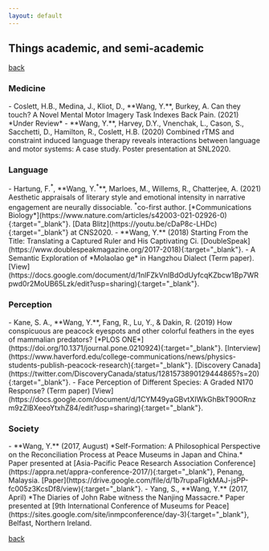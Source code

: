 ```yaml
---
layout: default
---
```


## Things academic, and semi-academic

[back](./)

<h3>Medicine</h3>
- Coslett, H.B., Medina, J., Kliot, D., **Wang, Y.**, Burkey, A. Can they touch? A Novel Mental Motor Imagery Task Indexes Back Pain. (2021) *Under Review*
- **Wang, Y.**, Harvey, D.Y., Vnenchak, L., Cason, S., Sacchetti, D., Hamilton, R., Coslett, H.B. (2020) Combined rTMS and constraint induced language therapy reveals interactions between language and motor systems: A case study. Poster presentation at SNL2020.

<h3>Language</h3>
- Hartung, F.<sup>*</sup>, **Wang, Y.<sup>*</sup>**, Marloes, M., Willems, R., Chatterjee, A. (2021) Aesthetic appraisals of literary style and emotional intensity in narrative engagement are neurally dissociable. <sup>*</sup>co-first author. [*Communications Biology*](https://www.nature.com/articles/s42003-021-02926-0){:target="_blank"}. [Data Blitz](https://youtu.be/cDaP8c-LHDc){:target="_blank"} at CNS2020.
- **Wang, Y.** (2018) Starting From the Title: Translating a Captured Ruler and His Captivating Ci. [DoubleSpeak](https://www.doublespeakmagazine.org/2017-2018){:target="_blank"}.
- A Semantic Exploration of *Molaolao ge* in Hangzhou Dialect (Term paper). [View](https://docs.google.com/document/d/1nlFZkVnIBdOdUyfcqKZbcw1Bp7WRpwd0r2MoUB65Lzk/edit?usp=sharing){:target="_blank"}.

<h3>Perception</h3>
- Kane, S. A., **Wang, Y.**, Fang, R., Lu, Y., & Dakin, R. (2019) How conspicuous are peacock eyespots and other colorful feathers in the eyes of mammalian predators? [*PLOS ONE*](https://doi.org/10.1371/journal.pone.0210924){:target="_blank"}. [Interview](https://www.haverford.edu/college-communications/news/physics-students-publish-peacock-research){:target="_blank"}. [Discovery Canada](https://twitter.com/DiscoveryCanada/status/1281573890129444865?s=20){:target="_blank"}.
- Face Perception of Different Species: A Graded N170 Response? (Term paper) [View](https://docs.google.com/document/d/1CYM49yaGBvtXIWkGhBkT90ORnzm9zZlBXeeoYtxhZ84/edit?usp=sharing){:target="_blank"}.

<h3>Society</h3>
- **Wang, Y.** (2017, August) *Self-Formation: A Philosophical Perspective on the Reconciliation Process at Peace Museums in Japan and China.* Paper presented at [Asia-Pacific Peace Research Association Conference](https://appra.net/appra-conference-2017/){:target="_blank"}, Penang, Malaysia. [Paper](https://drive.google.com/file/d/1b7rupaFIgkMAJ-jsPP-fc005z3KcsDf8/view){:target="_blank"}.       
- Yang, S., **Wang, Y.** (2017, April) *The Diaries of John Rabe witness the Nanjing Massacre.* Paper presented at [9th International Conference of Museums for Peace](https://sites.google.com/site/inmpconference/day-3){:target="_blank"}, Belfast, Northern Ireland.



[back](./)
